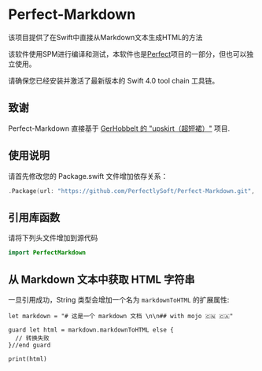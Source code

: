 # Perfect-Markdown 

该项目提供了在Swift中直接从Markdown文本生成HTML的方法

该软件使用SPM进行编译和测试，本软件也是[Perfect](https://github.com/PerfectlySoft/Perfect)项目的一部分，但也可以独立使用。

请确保您已经安装并激活了最新版本的 Swift 4.0 tool chain 工具链。

## 致谢

Perfect-Markdown 直接基于  [GerHobbelt 的 "upskirt（超短裙）"](https://github.com/GerHobbelt/upskirt) 项目.


## 使用说明

请首先修改您的 Package.swift 文件增加依存关系：

``` swift
.Package(url: "https://github.com/PerfectlySoft/Perfect-Markdown.git", majorVersion: 3)
```

## 引用库函数

请将下列头文件增加到源代码

``` swift
import PerfectMarkdown
```

## 从 Markdown 文本中获取 HTML 字符串

一旦引用成功，String 类型会增加一个名为 `markdownToHTML` 的扩展属性:

```
let markdown = "# 这是一个 markdown 文档 \n\n## with mojo 🇨🇳 🇨🇦"

guard let html = markdown.markdownToHTML else {
  // 转换失败
}//end guard

print(html)
```

